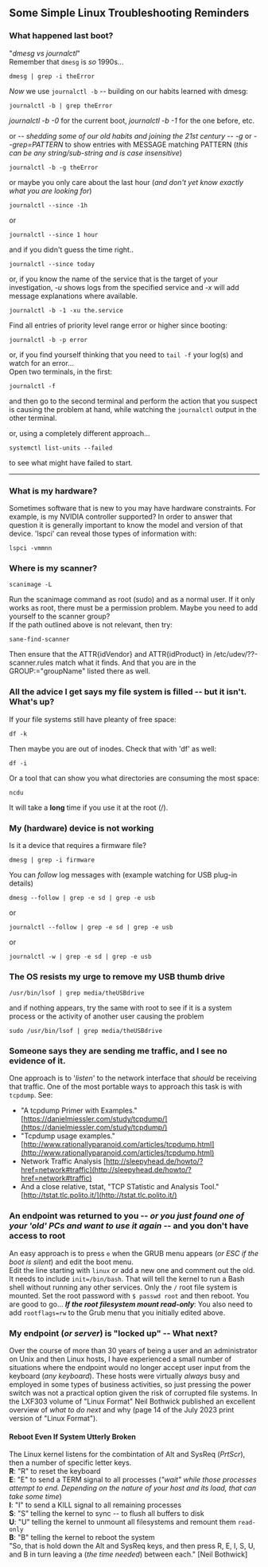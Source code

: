 ## Some Simple Linux Troubleshooting Reminders  

### What happened last boot?  
"*dmesg vs journalctl*"  
Remember that ```dmesg``` is *so* 1990s...  
```terminal
dmesg | grep -i theError
```

*Now* we use ```journalctl -b``` -- building on our habits learned with dmesg:  
```terminal
journalctl -b | grep theError
```
*journalctl -b -0* for the current boot, *journalctl -b -1* for the one before, etc.  

or -- *shedding some of our old habits and joining the 21st century* -- *-g* or *--grep=PATTERN* to show entries with MESSAGE matching PATTERN (*this can be any string/sub-string and is case insensitive*)  
```terminal
journalctl -b -g theError
```

or maybe you only care about the last hour (*and don't yet know exactly what you are looking for*)  
```terminal
journalctl --since -1h
```
or
```terminal
journalctl --since 1 hour
```
and if you didn't guess the time right..
```terminal
journalctl --since today
```

or, if you know the name of the service that is the target of your investigation, *-u* shows logs from the specified service and *-x* will add message explanations where available.  
```terminal
journalctl -b -1 -xu the.service
```

Find all entries of priority level range error or higher since booting:
```terminal
journalctl -b -p error
```

or, if you find yourself thinking that you need to ```tail -f``` your log(s) and watch for an error...  
Open two terminals, in the first:  
```terminal
journalctl -f 
```
and then go to the second terminal and perform the action that you suspect is causing the problem at hand, while watching the ```journalctl``` output in the other terminal.  

or, using a completely different approach...  
```terminal
systemctl list-units --failed
```
to see what might have failed to start.  

****
### What is my hardware?  
Sometimes software that is new to you may have hardware constraints.  For example, is my NVIDIA controller supported?  In order to answer that question it is generally important to know the model and version of that device.  'lspci' can reveal those types of information with:  
```terminal
lspci -vmmnn
```

### Where is my scanner?  
```terminal
scanimage -L
```
Run the scanimage command as root (sudo) and as a normal user.  If it only works as root, there must be a permission problem.  Maybe you need to add yourself to the scanner group?  
If the path outlined above is not relevant, then try:
```terminal
sane-find-scanner
```
Then ensure that the ATTR{idVendor} and ATTR{idProduct} in /etc/udev/??-scanner.rules match what it finds. And that you are in the GROUP:="groupName" listed there as well.  

### All the advice I get says my file system is filled -- but it isn't.  What's up?  
If your file systems still have pleanty of free space:  
```terminal
df -k
```
Then maybe you are out of inodes.  Check that with 'df' as well:  
```terminal
df -i
```
Or a tool that can show you what directories are consuming the most space:  
```terminal
ncdu
```
It will take a **long** time if you use it at the root (/).

### My (hardware) device is not working   
Is it a device that requires a firmware file?  
```terminal
dmesg | grep -i firmware
```
You can *follow* log messages with (example watching for USB plug-in details)  
```terminal
dmesg --follow | grep -e sd | grep -e usb
```
or
```terminal
journalctl --follow | grep -e sd | grep -e usb
```
or
```terminal
journalctl -w | grep -e sd | grep -e usb
```

### The OS resists my urge to remove my USB thumb drive  
```terminal
/usr/bin/lsof | grep media/theUSBdrive
```
and if nothing appears, try the same with root to see if it is a system process or the activity of another user causing the problem  
```terminal
sudo /usr/bin/lsof | grep media/theUSBdrive
```

### Someone says they are sending me traffic, and I see no evidence of it.  
One approach is to '*listen*' to the network interface that *should* be receiving that traffic.  One of the most portable ways to approach this task is with ```tcpdump```.  See:  
* "A tcpdump Primer with Examples." [https://danielmiessler.com/study/tcpdump/](https://danielmiessler.com/study/tcpdump/)  
* "Tcpdump usage examples." [http://www.rationallyparanoid.com/articles/tcpdump.html](http://www.rationallyparanoid.com/articles/tcpdump.html)  
* Network Traffic Analysis [http://sleepyhead.de/howto/?href=network#traffic](http://sleepyhead.de/howto/?href=network#traffic)  
* And a close relative, tstat, "TCP STatistic and Analysis Tool." [http://tstat.tlc.polito.it/](http://tstat.tlc.polito.it/)  


### An endpoint was returned to you -- *or you just found one of your 'old' PCs and want to use it again* -- and you don't have access to root  
An easy approach is to press ```e``` when the GRUB menu appears (*or ESC if the boot is silent*) and edit the boot menu.  
Edit the line starting with ```linux``` or add a new one and comment out the old.  It needs to include ```init=/bin/bash```.  That will tell the kernel to run a Bash shell without running any other services.  Only the ```/``` root file system is mounted.  Set the root password with ```$ passwd root``` and then reboot.  You are good to go...   ***If the root filesystem mount read-only***: You also need to add ```rootflags=rw``` to the Grub menu that you initially edited above.  

### My endpoint (*or server*) is "locked up" -- What next?  
Over the course of more than 30 years of being a user and an administrator on Unix and then Linux hosts, I have experienced a small number of situations where the endpoint would no longer accept user input from the keyboard (*any keyboard*).  These hosts were virtually *always* busy and employed in some types of business activities, so just pressing the power switch was not a practical option given the risk of corrupted file systems.  In the LXF303 volume of "Linux Format" Neil Bothwick published an excellent overview of *what to do next* and why (page 14 of the July 2023 print version of "Linux Format").  
#### **R**eboot **E**ven **I**f **S**ystem **U**tterly **B**roken  
The Linux kernel listens for the combintation of Alt and SysReq (*PrtScr*), then a number of specific letter keys.  
**R**: "R" to reset the keyboard  
**E**: "E" to send a TERM signal to all processes (*"wait" while those processes attempt to end.  Depending on the nature of your host and its load, that can take some time*)  
**I**: "I" to send a KILL signal to all remaining processes  
**S**: "S" telling the kernel to sync -- to flush all buffers to disk  
**U**: "U" telling the kernel to unmount all filesystems and remount them ```read-only```  
**B**: "B" telling the kernel to reboot the system  
"So, that is hold down the Alt and SysReq keys, and then press R, E, I, S, U, and B in turn leaving a (*the time needed*) between each." [Neil Bothwick]  
